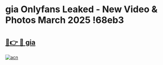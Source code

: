 # gia Onlyfans Leaked - New Video & Photos March 2025 !68eb3

# <h2><a href="https://wzvy08.iuczelnia.edu.pl?title=gia&ref=68eb3">🔗👉 🔴 gia</a></h2>

[![acn](https://github.com/user-attachments/assets/0f9c940e-d8b0-45ae-aac7-cd30a18b3e1c)](https://wzvy08.iuczelnia.edu.pl?title=gia&ref=68eb3)


